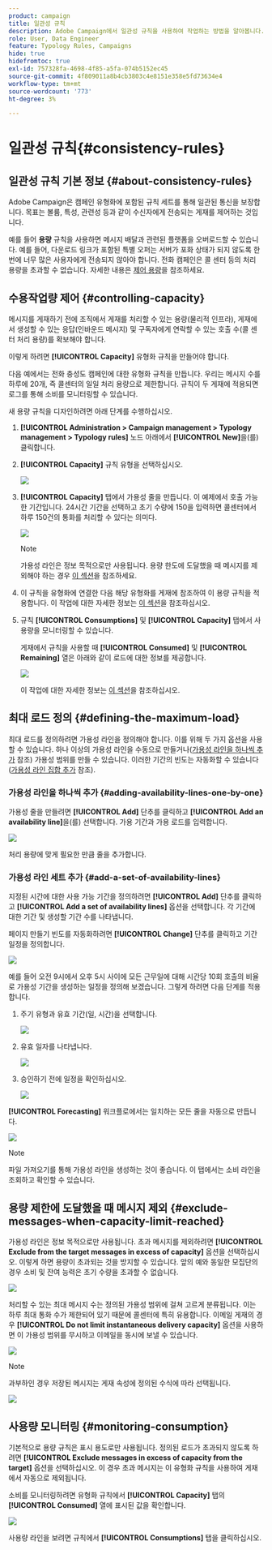 ```yaml
---
product: campaign
title: 일관성 규칙
description: Adobe Campaign에서 일관성 규칙을 사용하여 작업하는 방법을 알아봅니다.
role: User, Data Engineer
feature: Typology Rules, Campaigns
hide: true
hidefromtoc: true
exl-id: 757328fa-4698-4f85-a5fa-074b5152ec45
source-git-commit: 4f809011a8b4cb3803c4e8151e358e5fd73634e4
workflow-type: tm+mt
source-wordcount: '773'
ht-degree: 3%

---
```


# 일관성 규칙{#consistency-rules}

## 일관성 규칙 기본 정보 {#about-consistency-rules}

Adobe Campaign은 캠페인 유형화에 포함된 규칙 세트를 통해 일관된 통신을 보장합니다. 목표는 볼륨, 특성, 관련성 등과 같이 수신자에게 전송되는 게재를 제어하는 것입니다.

예를 들어 **용량** 규칙을 사용하면 메시지 배달과 관련된 플랫폼을 오버로드할 수 있습니다. 예를 들어, 다운로드 링크가 포함된 특별 오퍼는 서버가 포화 상태가 되지 않도록 한 번에 너무 많은 사용자에게 전송되지 않아야 합니다. 전화 캠페인은 콜 센터 등의 처리 용량을 초과할 수 없습니다. 자세한 내용은 [제어 용량](#controlling-capacity)을 참조하세요.

## 수용작업량 제어 {#controlling-capacity}

메시지를 게재하기 전에 조직에서 게재를 처리할 수 있는 용량(물리적 인프라), 게재에서 생성할 수 있는 응답(인바운드 메시지) 및 구독자에게 연락할 수 있는 호출 수(콜 센터 처리 용량)를 확보해야 합니다.

이렇게 하려면 **[!UICONTROL Capacity]** 유형화 규칙을 만들어야 합니다.

다음 예에서는 전화 충성도 캠페인에 대한 유형화 규칙을 만듭니다. 우리는 메시지 수를 하루에 20개, 즉 콜센터의 일일 처리 용량으로 제한합니다. 규칙이 두 게재에 적용되면 로그를 통해 소비를 모니터링할 수 있습니다.

새 용량 규칙을 디자인하려면 아래 단계를 수행하십시오.

1. **[!UICONTROL Administration > Campaign management > Typology management > Typology rules]** 노드 아래에서 **[!UICONTROL New]**&#x200B;을(를) 클릭합니다.
1. **[!UICONTROL Capacity]** 규칙 유형을 선택하십시오.

   ![](assets/campaign_opt_create_capacity_01.png)

1. **[!UICONTROL Capacity]** 탭에서 가용성 줄을 만듭니다. 이 예제에서 호출 가능한 기간입니다. 24시간 기간을 선택하고 초기 수량에 150을 입력하면 콜센터에서 하루 150건의 통화를 처리할 수 있다는 의미다.

   ![](assets/campaign_opt_create_capacity_02.png)

   >[!NOTE]
   >
   >가용성 라인은 정보 목적으로만 사용됩니다. 용량 한도에 도달했을 때 메시지를 제외해야 하는 경우 [이 섹션](#exclude-messages-when-capacity-limit-reached)을 참조하세요.

1. 이 규칙을 유형화에 연결한 다음 해당 유형화를 게재에 참조하여 이 용량 규칙을 적용합니다. 이 작업에 대한 자세한 정보는 [이 섹션](applying-rules.md#applying-a-typology-to-a-delivery)을 참조하십시오.
1. 규칙 **[!UICONTROL Consumptions]** 및 **[!UICONTROL Capacity]** 탭에서 사용량을 모니터링할 수 있습니다.

   게재에서 규칙을 사용할 때 **[!UICONTROL Consumed]** 및 **[!UICONTROL Remaining]** 열은 아래와 같이 로드에 대한 정보를 제공합니다.

   ![](assets/campaign_opt_create_capacity_03.png)

   이 작업에 대한 자세한 정보는 [이 섹션](#monitoring-consumption)을 참조하십시오.

## 최대 로드 정의 {#defining-the-maximum-load}

최대 로드를 정의하려면 가용성 라인을 정의해야 합니다. 이를 위해 두 가지 옵션을 사용할 수 있습니다. 하나 이상의 가용성 라인을 수동으로 만들거나([가용성 라인을 하나씩 추가](#adding-availability-lines-one-by-one) 참조) 가용성 범위를 만들 수 있습니다. 이러한 기간의 빈도는 자동화할 수 있습니다([가용성 라인 집합 추가](#add-a-set-of-availability-lines) 참조).

### 가용성 라인을 하나씩 추가 {#adding-availability-lines-one-by-one}

가용성 줄을 만들려면 **[!UICONTROL Add]** 단추를 클릭하고 **[!UICONTROL Add an availability line]**&#x200B;을(를) 선택합니다. 가용 기간과 가용 로드를 입력합니다.

![](assets/campaign_opt_create_capacity_02.png)

처리 용량에 맞게 필요한 만큼 줄을 추가합니다.

### 가용성 라인 세트 추가 {#add-a-set-of-availability-lines}

지정된 시간에 대한 사용 가능 기간을 정의하려면 **[!UICONTROL Add]** 단추를 클릭하고 **[!UICONTROL Add a set of availability lines]** 옵션을 선택합니다. 각 기간에 대한 기간 및 생성할 기간 수를 나타냅니다.

페이지 만들기 빈도를 자동화하려면 **[!UICONTROL Change]** 단추를 클릭하고 기간 일정을 정의합니다.

![](assets/campaign_opt_create_capacity_07.png)

예를 들어 오전 9시에서 오후 5시 사이에 모든 근무일에 대해 시간당 10회 호출의 비율로 가용성 기간을 생성하는 일정을 정의해 보겠습니다. 그렇게 하려면 다음 단계를 적용합니다.

1. 주기 유형과 유효 기간(일, 시간)을 선택합니다.

   ![](assets/campaign_opt_create_capacity_08.png)

1. 유효 일자를 나타냅니다.

   ![](assets/campaign_opt_create_capacity_09.png)

1. 승인하기 전에 일정을 확인하십시오.

   ![](assets/campaign_opt_create_capacity_10.png)

**[!UICONTROL Forecasting]** 워크플로에서는 일치하는 모든 줄을 자동으로 만듭니다.

![](assets/campaign_opt_create_capacity_12.png)

>[!NOTE]
>
>파일 가져오기를 통해 가용성 라인을 생성하는 것이 좋습니다. 이 탭에서는 소비 라인을 조회하고 확인할 수 있습니다.

## 용량 제한에 도달했을 때 메시지 제외 {#exclude-messages-when-capacity-limit-reached}

가용성 라인은 정보 목적으로만 사용됩니다. 초과 메시지를 제외하려면 **[!UICONTROL Exclude from the target messages in excess of capacity]** 옵션을 선택하십시오. 이렇게 하면 용량이 초과되는 것을 방지할 수 있습니다. 앞의 예와 동일한 모집단의 경우 소비 및 잔여 능력은 초기 수량을 초과할 수 없습니다.

![](assets/campaign_opt_create_capacity_04.png)

처리할 수 있는 최대 메시지 수는 정의된 가용성 범위에 걸쳐 고르게 분류됩니다. 이는 하루 최대 통화 수가 제한되어 있기 때문에 콜센터에 특히 유용합니다. 이메일 게재의 경우 **[!UICONTROL Do not limit instantaneous delivery capacity]** 옵션을 사용하면 이 가용성 범위를 무시하고 이메일을 동시에 보낼 수 있습니다.

![](assets/campaign_opt_create_capacity_05.png)

>[!NOTE]
>
>과부하인 경우 저장된 메시지는 게재 속성에 정의된 수식에 따라 선택됩니다.

![](assets/campaign_opt_create_capacity_06.png)

## 사용량 모니터링 {#monitoring-consumption}

기본적으로 용량 규칙은 표시 용도로만 사용됩니다. 정의된 로드가 초과되지 않도록 하려면 **[!UICONTROL Exclude messages in excess of capacity from the target]** 옵션을 선택하십시오. 이 경우 초과 메시지는 이 유형화 규칙을 사용하여 게재에서 자동으로 제외됩니다.

소비를 모니터링하려면 유형화 규칙에서 **[!UICONTROL Capacity]** 탭의 **[!UICONTROL Consumed]** 열에 표시된 값을 확인합니다.

![](assets/campaign_opt_create_capacity_04.png)

사용량 라인을 보려면 규칙에서 **[!UICONTROL Consumptions]** 탭을 클릭하십시오.
